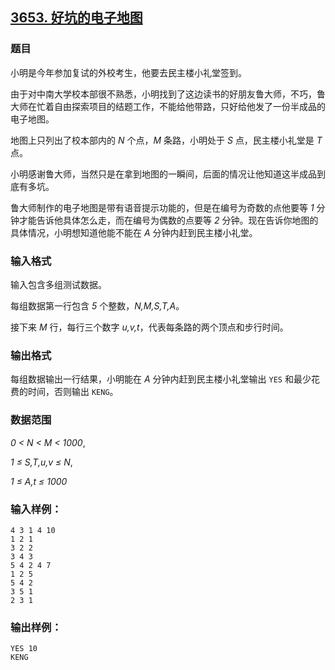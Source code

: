 ## [3653. 好坑的电子地图](https://www.acwing.com/problem/content/3656/)

### 题目

小明是今年参加复试的外校考生，他要去民主楼小礼堂签到。

由于对中南大学校本部很不熟悉，小明找到了这边读书的好朋友鲁大师，不巧，鲁大师在忙着自由探索项目的结题工作，不能给他带路，只好给他发了一份半成品的电子地图。

地图上只列出了校本部内的 *N* 个点，*M* 条路，小明处于 *S* 点，民主楼小礼堂是 *T* 点。

小明感谢鲁大师，当然只是在拿到地图的一瞬间，后面的情况让他知道这半成品到底有多坑。

鲁大师制作的电子地图是带有语音提示功能的，但是在编号为奇数的点他要等 *1* 分钟才能告诉他具体怎么走，而在编号为偶数的点要等 *2* 分钟。现在告诉你地图的具体情况，小明想知道他能不能在 *A* 分钟内赶到民主楼小礼堂。

### 输入格式

输入包含多组测试数据。

每组数据第一行包含 *5* 个整数，*N,M,S,T,A*。

接下来 *M* 行，每行三个数字 *u,v,t*，代表每条路的两个顶点和步行时间。

### 输出格式

每组数据输出一行结果，小明能在 *A* 分钟内赶到民主楼小礼堂输出 `YES` 和最少花费的时间，否则输出 `KENG`。

### 数据范围

*0 < N < M < 1000*,

*1 ≤ S,T,u,v ≤ N*,

*1 ≤ A,t ≤ 1000*

### 输入样例：

```
4 3 1 4 10
1 2 1
3 2 2
3 4 3
5 4 2 4 7
1 2 5
5 4 2
3 5 1
2 3 1
```

### 输出样例：

```
YES 10
KENG
```

